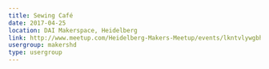 ```yaml
---
title: Sewing Café
date: 2017-04-25
location: DAI Makerspace, Heidelberg
link: http://www.meetup.com/Heidelberg-Makers-Meetup/events/lkntvlywgbhc/
usergroup: makershd
type: usergroup
---
```

